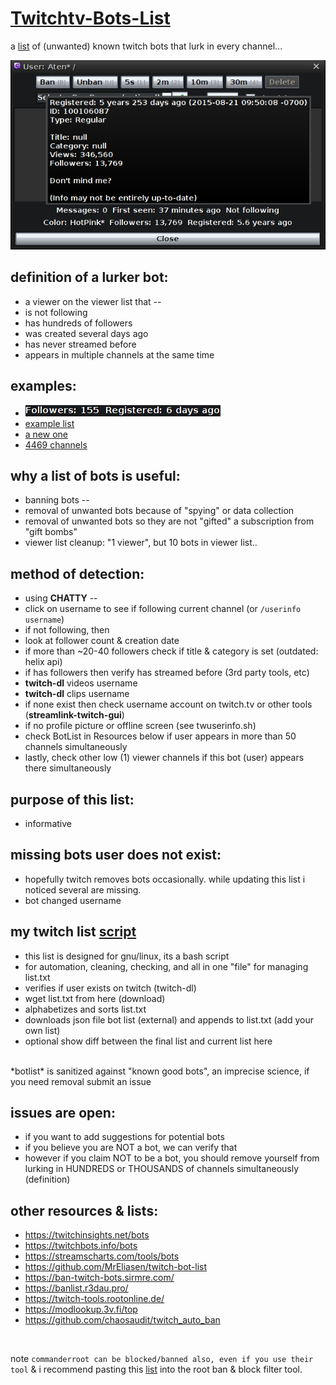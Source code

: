 # [Twitchtv-Bots-List](https://github.com/arrowgent/Twitchtv-Bots-List/blob/main/list.txt)
a [list](https://github.com/arrowgent/Twitchtv-Bots-List/blob/main/list.txt) of (unwanted) known twitch bots that lurk in every channel...

![atenbot](https://github.com/arrowgent/Twitchtv-Bots-List/blob/main/images/aten_bot.png)

## definition of a lurker bot:
* a viewer on the viewer list that --
* is not following
* has hundreds of followers
* was created several days ago
* has never streamed before
* appears in multiple channels at the same time


## examples:
* ![bot](https://github.com/arrowgent/Twitchtv-Bots-List/blob/main/images/easybot1.png)
* [example list](https://github.com/arrowgent/Twitchtv-Bots-List/blob/main/images/thousands_bots.png)
* [a new one](https://github.com/arrowgent/Twitchtv-Bots-List/blob/main/images/d1fss.png)
* [4469 channels](https://github.com/arrowgent/Twitchtv-Bots-List/commit/ffedd761f1ca9dd629b74ee216c1335c96706c59#commitcomment-51199519)


## why a list of bots is useful:
* banning bots --
* removal of unwanted bots because of "spying" or data collection
* removal of unwanted bots so they are not "gifted" a subscription from "gift bombs"
* viewer list cleanup: "1 viewer", but 10 bots in viewer list..


## method of detection:
* using **CHATTY** --
* click on username to see if following current channel (or `/userinfo username`)
* if not following, then
* look at follower count & creation date
* if more than ~20-40 followers check if title & category is set (outdated: helix api)
* if has followers then verify has streamed before (3rd party tools, etc)
* **twitch-dl** videos username
* **twitch-dl** clips username
* if none exist then check username account on twitch.tv or other tools (**streamlink-twitch-gui**)
* if no profile picture or offline screen (see twuserinfo.sh)
* check BotList in Resources below if user appears in more than 50 channels simultaneously
* lastly, check other low (1) viewer channels if this bot (user) appears there simultaneously


## purpose of this list:
* informative


## missing bots user does not exist:
* hopefully twitch removes bots occasionally.  while updating this list i noticed several are missing.
* bot changed username


## my twitch list [script](https://github.com/arrowgent/Twitchtv-Bots-List/blob/main/scripts/twlist.sh)
* this list is designed for gnu/linux, its a bash script
* for automation, cleaning, checking, and all in one "file" for managing list.txt
* verifies if user exists on twitch (twitch-dl)
* wget list.txt from here (download)
* alphabetizes and sorts list.txt
* downloads json file bot list (external) and appends to list.txt (add your own list)
* optional show diff between the final list and current list here
<br />
*botlist* is sanitized against "known good bots", an imprecise science, if you need removal submit an issue


## issues are open:
* if you want to add suggestions for potential bots
* if you believe you are NOT a bot, we can verify that
* however if you claim NOT to be a bot, you should remove yourself from lurking in HUNDREDS or THOUSANDS of channels simultaneously (definition)


## other resources & lists:
* https://twitchinsights.net/bots
* https://twitchbots.info/bots
* https://streamscharts.com/tools/bots
* https://github.com/MrEliasen/twitch-bot-list
* https://ban-twitch-bots.sirmre.com/
* https://banlist.r3dau.pro/
* https://twitch-tools.rootonline.de/
* https://modlookup.3v.fi/top
* https://github.com/chaosaudit/twitch_auto_ban
<br />

note `commanderroot can be blocked/banned also, even if you use their tool` & i recommend pasting this [list](https://github.com/arrowgent/Twitchtv-Bots-List/blob/main/list.txt) into the root ban & block filter tool.
